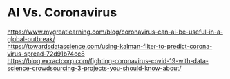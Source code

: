 # AI Vs. Coronavirus
https://www.mygreatlearning.com/blog/coronavirus-can-ai-be-useful-in-a-global-outbreak/<br>
https://towardsdatascience.com/using-kalman-filter-to-predict-corona-virus-spread-72d91b74cc8<br>
https://blog.exxactcorp.com/fighting-coronavirus-covid-19-with-data-science-crowdsourcing-3-projects-you-should-know-about/<br>

